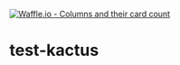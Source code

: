 [![Waffle.io - Columns and their card count](https://badge.waffle.io/ryoster/test-kactus.png?columns=all)](https://waffle.io/ryoster/test-kactus?utm_source=badge)
# test-kactus
